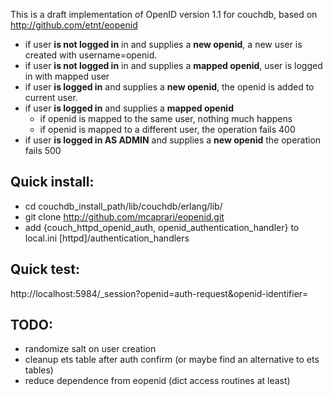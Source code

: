 This is a draft implementation of OpenID version 1.1 for couchdb,
based on http://github.com/etnt/eopenid


   * if user **is not logged in** in and supplies a **new openid**, a new user is created with username=openid.
   * if user **is not logged in** in and supplies a **mapped openid**, user is logged in with mapped user
   * if user **is logged in** and supplies a **new openid**, the openid is added to current user.
   * if user **is logged in** and supplies a **mapped openid**
      * if openid is mapped to the same user, nothing much happens
      * if openid is mapped to a different user, the operation fails 400
   * if user **is logged in AS ADMIN** and supplies a **new openid** the operation fails 500

Quick install:
--------------
   * cd couchdb_install_path/lib/couchdb/erlang/lib/
   * git clone http://github.com/mcaprari/eopenid.git
   * add {couch_httpd_openid_auth, openid_authentication_handler} to local.ini [httpd]/authentication_handlers
  
Quick test:
----------
http://localhost:5984/_session?openid=auth-request&openid-identifier=<your openid>
	

TODO:
----
   * randomize salt on user creation
   * cleanup ets table after auth confirm (or maybe find an alternative to ets tables)
   * reduce dependence from eopenid (dict access routines at least)
   